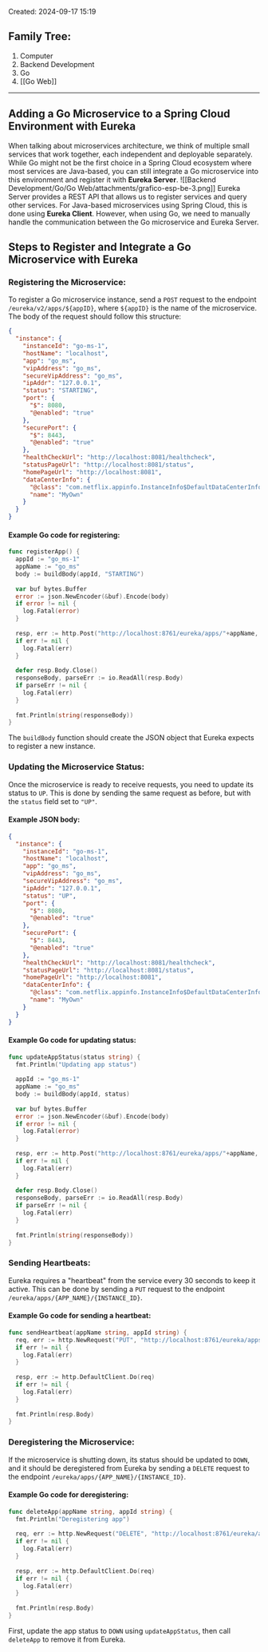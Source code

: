 Created: 2024-09-17 15:19
## Family Tree:
1. Computer
2. Backend Development
3. Go
4. [[Go Web]]
-- -
## Adding a Go Microservice to a Spring Cloud Environment with Eureka
When talking about microservices architecture, we think of multiple small services that work together, each independent and deployable separately. While Go might not be the first choice in a Spring Cloud ecosystem where most services are Java-based, you can still integrate a Go microservice into this environment and register it with **Eureka Server**.
![[Backend Development/Go/Go Web/attachments/grafico-esp-be-3.png]]
Eureka Server provides a REST API that allows us to register services and query other services. For Java-based microservices using Spring Cloud, this is done using **Eureka Client**. However, when using Go, we need to manually handle the communication between the Go microservice and Eureka Server.
## Steps to Register and Integrate a Go Microservice with Eureka
### Registering the Microservice:
To register a Go microservice instance, send a `POST` request to the endpoint `/eureka/v2/apps/${appID}`, where `${appID}` is the name of the microservice.
The body of the request should follow this structure:
```json
{
  "instance": {
    "instanceId": "go-ms-1",
    "hostName": "localhost",
    "app": "go_ms",
    "vipAddress": "go_ms",
    "secureVipAddress": "go_ms",
    "ipAddr": "127.0.0.1",
    "status": "STARTING",
    "port": {
      "$": 8080,
      "@enabled": "true"
    },
    "securePort": {
      "$": 8443,
      "@enabled": "true"
    },
    "healthCheckUrl": "http://localhost:8081/healthcheck",
    "statusPageUrl": "http://localhost:8081/status",
    "homePageUrl": "http://localhost:8081",
    "dataCenterInfo": {
      "@class": "com.netflix.appinfo.InstanceInfo$DefaultDataCenterInfo",
      "name": "MyOwn"
    }
  }
}
```
#### Example Go code for registering:
```go
func registerApp() {
  appId := "go_ms-1"
  appName := "go_ms"
  body := buildBody(appId, "STARTING")
  
  var buf bytes.Buffer
  error := json.NewEncoder(&buf).Encode(body)
  if error != nil {
    log.Fatal(error)
  }
  
  resp, err := http.Post("http://localhost:8761/eureka/apps/"+appName, "application/json", &buf)
  if err != nil {
    log.Fatal(err)
  }
  
  defer resp.Body.Close()
  responseBody, parseErr := io.ReadAll(resp.Body)
  if parseErr != nil {
    log.Fatal(err)
  }
  
  fmt.Println(string(responseBody))
}
```
The `buildBody` function should create the JSON object that Eureka expects to register a new instance.
### Updating the Microservice Status:
Once the microservice is ready to receive requests, you need to update its status to `UP`. This is done by sending the same request as before, but with the `status` field set to `"UP"`.
#### Example JSON body:
```json
{
  "instance": {
    "instanceId": "go-ms-1",
    "hostName": "localhost",
    "app": "go_ms",
    "vipAddress": "go_ms",
    "secureVipAddress": "go_ms",
    "ipAddr": "127.0.0.1",
    "status": "UP",
    "port": {
      "$": 8080,
      "@enabled": "true"
    },
    "securePort": {
      "$": 8443,
      "@enabled": "true"
    },
    "healthCheckUrl": "http://localhost:8081/healthcheck",
    "statusPageUrl": "http://localhost:8081/status",
    "homePageUrl": "http://localhost:8081",
    "dataCenterInfo": {
      "@class": "com.netflix.appinfo.InstanceInfo$DefaultDataCenterInfo",
      "name": "MyOwn"
    }
  }
}
```
#### Example Go code for updating status:
```go
func updateAppStatus(status string) {
  fmt.Println("Updating app status")
  
  appId := "go_ms-1"
  appName := "go_ms"
  body := buildBody(appId, status)
  
  var buf bytes.Buffer
  error := json.NewEncoder(&buf).Encode(body)
  if error != nil {
    log.Fatal(error)
  }
  
  resp, err := http.Post("http://localhost:8761/eureka/apps/"+appName, "application/json", &buf)
  if err != nil {
    log.Fatal(err)
  }
  
  defer resp.Body.Close()
  responseBody, parseErr := io.ReadAll(resp.Body)
  if parseErr != nil {
    log.Fatal(err)
  }
  
  fmt.Println(string(responseBody))
}
```
### Sending Heartbeats:
Eureka requires a "heartbeat" from the service every 30 seconds to keep it active. This can be done by sending a `PUT` request to the endpoint `/eureka/apps/{APP_NAME}/{INSTANCE_ID}`.
#### Example Go code for sending a heartbeat:
```go
func sendHeartbeat(appName string, appId string) {
  req, err := http.NewRequest("PUT", "http://localhost:8761/eureka/apps/"+appName+"/"+appId, nil)
  if err != nil {
    log.Fatal(err)
  }
  
  resp, err := http.DefaultClient.Do(req)
  if err != nil {
    log.Fatal(err)
  }
  
  fmt.Println(resp.Body)
}
```
### Deregistering the Microservice:
If the microservice is shutting down, its status should be updated to `DOWN`, and it should be deregistered from Eureka by sending a `DELETE` request to the endpoint `/eureka/apps/{APP_NAME}/{INSTANCE_ID}`.
#### Example Go code for deregistering:
```go
func deleteApp(appName string, appId string) {
  fmt.Println("Deregistering app")
  
  req, err := http.NewRequest("DELETE", "http://localhost:8761/eureka/apps/"+appName+"/"+appId, nil)
  if err != nil {
    log.Fatal(err)
  }
  
  resp, err := http.DefaultClient.Do(req)
  if err != nil {
    log.Fatal(err)
  }
  
  fmt.Println(resp.Body)
}
```
First, update the app status to `DOWN` using `updateAppStatus`, then call `deleteApp` to remove it from Eureka.